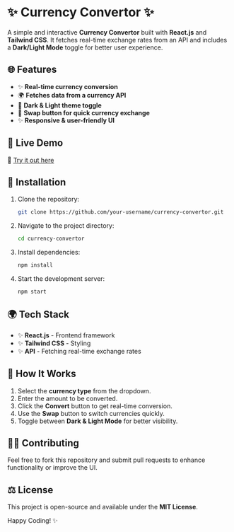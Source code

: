 # ✨ Currency Convertor ✨

A simple and interactive **Currency Convertor** built with **React.js** and **Tailwind CSS**. It fetches real-time exchange rates from an API and includes a **Dark/Light Mode** toggle for better user experience. 

## 🌐 Features
- ✨ **Real-time currency conversion**
- 🌍 **Fetches data from a currency API**
- 🌟 **Dark & Light theme toggle**
- 🌟 **Swap button for quick currency exchange**
- ✨ **Responsive & user-friendly UI**

## 🚀 Live Demo
🔗 [Try it out here](https://66a9137122fde34a2ef5236e--leafy-dieffenbachia-f3ec52.netlify.app/)

## 📝 Installation
1. Clone the repository:
   ```bash
   git clone https://github.com/your-username/currency-convertor.git
   ```
2. Navigate to the project directory:
   ```bash
   cd currency-convertor
   ```
3. Install dependencies:
   ```bash
   npm install
   ```
4. Start the development server:
   ```bash
   npm start
   ```

## 🌍 Tech Stack
- ✨ **React.js** - Frontend framework
- ✨ **Tailwind CSS** - Styling
- ✨ **API** - Fetching real-time exchange rates

## 💪 How It Works
1. Select the **currency type** from the dropdown.
2. Enter the amount to be converted.
3. Click the **Convert** button to get real-time conversion.
4. Use the **Swap** button to switch currencies quickly.
5. Toggle between **Dark & Light Mode** for better visibility.

## 👨‍💻 Contributing
Feel free to fork this repository and submit pull requests to enhance functionality or improve the UI.

## ⚖️ License
This project is open-source and available under the **MIT License**.

Happy Coding! ✨

